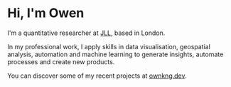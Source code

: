 # Hi, I'm Owen

I'm a quantitative researcher at [JLL](https://www.jll.com), based in London. 

In my professional work, I apply skills in data visualisation, geospatial analysis, automation and machine learning to generate insights, automate processes and create new products.

You can discover some of my recent projects at [ownkng.dev](https://ownkng.dev/).
